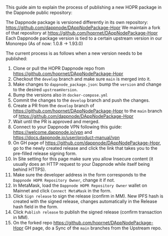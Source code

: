This guide aim to explain the process of publishing a new HOPR package in the Dappnode public repository:

The Dappnode package is versioned differently in its own repository: https://github.com/dappnode/DAppNodePackage-Hopr
We maintain a fork of that repository at https://github.com/hoprnet/DAppNodePackage-Hopr
Each Dappnode package version is tied to a certain upstream version in our Monorepo (As of now: 1.0.8 -> 1.93.0)

The current process is as follows when a new version needs to be published:

1. Clone or pull the HOPR Dappnode repo from https://github.com/hoprnet/DAppNodePackage-Hopr
2. Checkout the `develop` branch and make sure `main` is merged into it.
3. Make changes to `dappnode_package.json`: bump the `version` and change to the desired `upstreamVersion`.
4. Bump the versions also in `docker-compose.yml`
5. Commit the changes to the `develop` branch and push the changes.
6. Create a PR from the `develop` branch of https://github.com/hoprnet/DAppNodePackage-Hopr to the `main` branch of https://github.com/dappnode/DAppNodePackage-Hopr
7. Wait until the PR is approved and merged.
8. Connect to your Dappnode VPN following this guide: https://welcome.dappnode.io/vpn and https://docs.dappnode.io/user/product-manual/vpn
9. On GH page of https://github.com/dappnode/DAppNodePackage-Hopr, go to the newly created release and click the link that takes you to the pre-filled release signing form.
10. In Site setting for this page make sure you allow Insecure content (it usually does an HTTP request to your Dappnode while itself being behind HTTPS).
11. Make sure the developer address in the form corresponds to the `Dappnode HOPR Repository Owner`, change it if not.
10. In MetaMask, load the `Dappnode HOPR Repository Owner` wallet on Mainnet and click `Connect MetaMask` in the form.
11. Click `Sign release` to sign the release (confirm in MM). New IPFS hash is created with the signed release, changes automatically in the Release hash field in the form.
12. Click `Publish release` to publish the signed release (confirm transaction in MM).
13. On the forked repo https://github.com/hoprnet/DAppNodePackage-Hopr GH page, do a Sync of the `main` branches from the Upstream repo.
